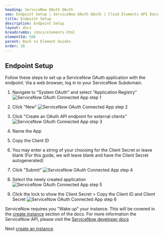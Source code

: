 ```yaml
---
heading: ServiceNow OAuth OAuth
seo: Endpoint Setup | ServiceNow OAuth OAuth | Cloud Elements API Docs
title: Endpoint Setup
description: Endpoint Setup
layout: docs
breadcrumbs: /docs/elements.html
elementId: 566
parent: Back to Element Guides
order: 20
---
```


## Endpoint Setup

Follow these steps to set up a ServiceNow OAuth application with the endpoint.
Via a web browser, log in to your ServiceNow Subdomain.

1. Navigate to "System OAuth" and select "Application Registry"
![ServiceNow OAuth Connected App step 1](http://cloud-elements.com/wp-content/uploads/2016/06/ServiceNowAPI1.png)

2. Click "New"
![ServiceNow OAuth Connected App step 2](http://cloud-elements.com/wp-content/uploads/2016/06/ServiceNowAPI2.png)

3. Click "Create an OAuth API endpoint for external clients"
![ServiceNow OAuth Connected App step 3](http://cloud-elements.com/wp-content/uploads/2016/06/ServiceNowAPI3.png)

4. Name the App

5. Copy the Client ID

6. You may enter a string of your choosing for the Client Secret or leave blank (For this guide, we will leave blank and have the Client Secret autogenerated)

7. Click "Submit"
![ServiceNow OAuth Connected App step 4](http://cloud-elements.com/wp-content/uploads/2016/06/ServiceNowAPI4.png)

8. Select the newly created application![ServiceNow OAuth Connected App step 5](http://cloud-elements.com/wp-content/uploads/2016/06/ServiceNowAPI5.png)

9. Click the lock to show the Client Secret > Copy the Client ID and Client Secret
![ServiceNow OAuth Connected App step 6](http://cloud-elements.com/wp-content/uploads/2016/06/ServiceNowAPI6.png)

ServiceNow requires you "Wake up" your instance.  This will be covered in the [create instance](servicenow-oauth-create-instance.html) section of the docs.  For more information the ServiceNow API, please visit the [ServiceNow developer docs](http://wiki.servicenow.com/index.php?title=REST_API)

Next [create an instance](servicenow-oauth-create-instance.html).

